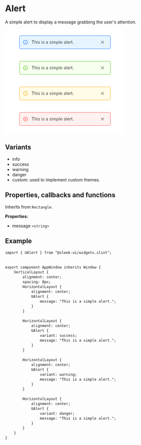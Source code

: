 # Alert
A simple alert to display a message grabbing the user's attention.  

![alert presentation](images/alert.png)

## Variants
- info
- success
- warning
- danger
- custom: used to implement custom themes.

## Properties, callbacks and functions
Inherits from `Rectangle`.  

**Properties:**
- message `<string>`

## Example
```slint
import { UAlert } from "@sleek-ui/widgets.slint";


export component AppWindow inherits Window {
	VerticalLayout {
		alignment: center;
		spacing: 8px;
		HorizontalLayout {
            alignment: center;
            UAlert {
                message: "This is a simple alert.";
            }
        }

        HorizontalLayout {
            alignment: center;
            UAlert {
                variant: success;
                message: "This is a simple alert.";
            }
        }

        HorizontalLayout {
            alignment: center;
            UAlert {
                variant: warning;
                message: "This is a simple alert.";
            }
        }

        HorizontalLayout {
            alignment: center;
            UAlert {
                variant: danger;
                message: "This is a simple alert.";
            }
        }
	}
}
```